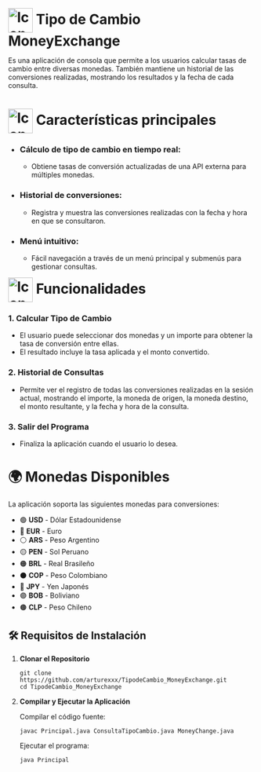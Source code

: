 <h1 style="display: inline;"><img src="https://github.com/user-attachments/assets/875eb7c8-bf89-4875-83cd-f98be0d6213f" alt="Icono Principal" style="height: 50px; vertical-align: middle;"/> Tipo de Cambio MoneyExchange</h1>
<p>Es una aplicación de consola que permite a los usuarios calcular tasas de cambio entre diversas monedas. También mantiene un historial de las conversiones realizadas, mostrando los resultados y la fecha de cada consulta.</p>
<h1></h1>

<h1 style="display: inline;"><img src="https://github.com/user-attachments/assets/910d9bad-3981-41d1-9874-71a6524e04be" alt="Icono Principal" style="height: 50px; vertical-align: middle;"/>
Características principales</h1>
<ul>
    <h3><li>Cálculo de tipo de cambio en tiempo real:</li></h3>
    <ul>
        <li>Obtiene tasas de conversión actualizadas de una API externa para múltiples monedas.</li>
    </ul>
    <h3><li>Historial de conversiones:</li></h3>
    <ul>
        <li>Registra y muestra las conversiones realizadas con la fecha y hora en que se consultaron.</li>
    </ul>
    <h3><li>Menú intuitivo:</li></h3>
    <ul>
        <li>Fácil navegación a través de un menú principal y submenús para gestionar consultas.</li>
    </ul>
</ul>



<h1 style="display: inline;"><img src="https://github.com/user-attachments/assets/6bbbdb73-f1a8-4429-80b6-1a2ef2f23146" alt="Icono Principal" style="height: 50px; vertical-align: middle;"/>
Funcionalidades</h1>

<h3>1. Calcular Tipo de Cambio</h3>
<ul>
    <li>El usuario puede seleccionar dos monedas y un importe para obtener la tasa de conversión entre ellas.</li>
    <li>El resultado incluye la tasa aplicada y el monto convertido.</li>
</ul>
<h3>2. Historial de Consultas</h3>
<ul>
    <li> Permite ver el registro de todas las conversiones realizadas en la sesión actual, mostrando el importe, la moneda de origen, la moneda destino, el monto resultante, y la fecha y hora de la     consulta.</li>
</ul>
<h3>3. Salir del Programa</h3>
<ul>
    <li>Finaliza la aplicación cuando el usuario lo desea.</li>
</ul>



<h1>🌍 Monedas Disponibles</h1>
<p>La aplicación soporta las siguientes monedas para conversiones:</p>
<ul>
    <li>🟢 <strong>USD</strong> - Dólar Estadounidense</li>
    <li>🔵 <strong>EUR</strong> - Euro</li>
    <li>⚪ <strong>ARS</strong> - Peso Argentino</li>
    <li>🟡 <strong>PEN</strong> - Sol Peruano</li>
    <li>🟠 <strong>BRL</strong> - Real Brasileño</li>
    <li>⚫ <strong>COP</strong> - Peso Colombiano</li>
    <li>🔴 <strong>JPY</strong> - Yen Japonés</li>
    <li>🟣 <strong>BOB</strong> - Boliviano</li>
    <li>🟤 <strong>CLP</strong> - Peso Chileno</li>
</ul>

<h2>🛠️ Requisitos de Instalación</h2>
<ol>
    <li>
        <strong>Clonar el Repositorio</strong>
        <pre><code>git clone https://github.com/arturexxx/TipodeCambio_MoneyExchange.git
cd TipodeCambio_MoneyExchange</code></pre>
    </li>
    <li>
        <strong>Compilar y Ejecutar la Aplicación</strong>
        <p>Compilar el código fuente:</p>
        <pre><code>javac Principal.java ConsultaTipoCambio.java MoneyChange.java</code></pre>
        <p>Ejecutar el programa:</p>
        <pre><code>java Principal</code></pre>
    </li>
</ol>

